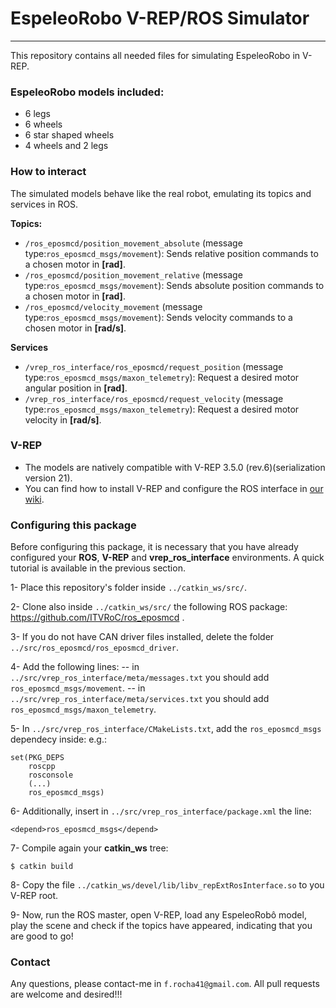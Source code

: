 # EspeleoRobo V-REP/ROS Simulator
----------------------
This repository contains all needed files for simulating EspeleoRobo in V-REP.

### EspeleoRobo models included:
- 6 legs
- 6 wheels
- 6 star shaped wheels
- 4 wheels and 2 legs

### How to interact

The simulated models behave like the real robot, emulating its topics and services in ROS.

**Topics:**
- `/ros_eposmcd/position_movement_absolute`  (message type:`ros_eposmcd_msgs/movement`): Sends relative position commands to a chosen motor in **[rad]**.
- `/ros_eposmcd/position_movement_relative`  (message type:`ros_eposmcd_msgs/movement`): Sends absolute position commands to a chosen motor in **[rad]**.
- `/ros_eposmcd/velocity_movement`  (message type:`ros_eposmcd_msgs/movement`): Sends velocity commands to a chosen motor in **[rad/s]**.

**Services**
- `/vrep_ros_interface/ros_eposmcd/request_position`  (message type:`ros_eposmcd_msgs/maxon_telemetry`): Request a desired motor angular position in **[rad]**.
- `/vrep_ros_interface/ros_eposmcd/request_velocity`  (message type:`ros_eposmcd_msgs/maxon_telemetry`): Request a desired motor velocity in **[rad/s]**.

### V-REP

- The models are natively compatible with V-REP 3.5.0 (rev.6)(serialization version 21).
- You can find how to install V-REP and configure the ROS interface in  [our wiki](https://github.com/ITVRoC/general-wiki/wiki).

### Configuring this package

Before configuring this package, it is necessary that you have already configured your **ROS**, **V-REP** and **vrep_ros_interface** environments.  A quick tutorial is available in the previous section.

1- Place this repository's folder inside ``../catkin_ws/src/``.

2- Clone also inside ``../catkin_ws/src/`` the following ROS package: https://github.com/ITVRoC/ros_eposmcd .

3- If you do not have CAN driver files installed, delete the folder ``../src/ros_eposmcd/ros_eposmcd_driver``.

4- Add the following lines:
-- in ``../src/vrep_ros_interface/meta/messages.txt`` you should add ``ros_eposmcd_msgs/movement``.
-- in ``../src/vrep_ros_interface/meta/services.txt`` you should add ``ros_eposmcd_msgs/maxon_telemetry``.

5- In `../src/vrep_ros_interface/CMakeLists.txt`, add the ``ros_eposmcd_msgs`` dependecy inside:
e.g.:
```
set(PKG_DEPS
    roscpp
    rosconsole
    (...)
    ros_eposmcd_msgs)
```

6- Additionally, insert in ``../src/vrep_ros_interface/package.xml`` the line:
```
<depend>ros_eposmcd_msgs</depend>
```

7- Compile again your **catkin_ws** tree:
```
$ catkin build
```

8- Copy the file `../catkin_ws/devel/lib/libv_repExtRosInterface.so` to you V-REP root.

9- Now, run the ROS master, open V-REP, load any EspeleoRobô model, play the scene and check if the topics have appeared, indicating that you are good to go!

### Contact

Any questions, please contact-me in ``f.rocha41@gmail.com``.
All pull requests are welcome and desired!!!
